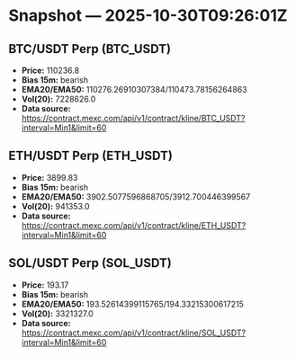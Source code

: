 # Snapshot — 2025-10-30T09:26:01Z

## BTC/USDT Perp (BTC_USDT)
- **Price:** 110236.8
- **Bias 15m:** bearish
- **EMA20/EMA50:** 110276.26910307384/110473.78156264863
- **Vol(20):** 7228626.0
- **Data source:** https://contract.mexc.com/api/v1/contract/kline/BTC_USDT?interval=Min1&limit=60

## ETH/USDT Perp (ETH_USDT)
- **Price:** 3899.83
- **Bias 15m:** bearish
- **EMA20/EMA50:** 3902.5077596868705/3912.700446399567
- **Vol(20):** 941353.0
- **Data source:** https://contract.mexc.com/api/v1/contract/kline/ETH_USDT?interval=Min1&limit=60

## SOL/USDT Perp (SOL_USDT)
- **Price:** 193.17
- **Bias 15m:** bearish
- **EMA20/EMA50:** 193.52614399115765/194.33215300617215
- **Vol(20):** 3321327.0
- **Data source:** https://contract.mexc.com/api/v1/contract/kline/SOL_USDT?interval=Min1&limit=60

